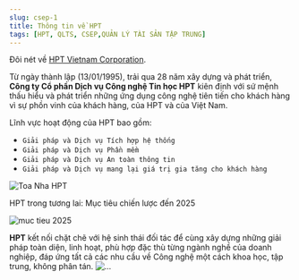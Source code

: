 ```yaml
---
slug: csep-1
title: Thông tin về HPT
tags: [HPT, QLTS, CSEP,QUẢN LÝ TÀI SẢN TẬP TRUNG]
---
```


Đôi nét về [HPT Vietnam Corporation](https://hpt.vn/).

Từ ngày thành lập (13/01/1995), trải qua 28 năm xây dựng và phát triển, **Công ty Cổ phần Dịch vụ Công nghệ Tin học HPT** kiên định với sứ mệnh thấu hiểu và phát triển những ứng dụng công nghệ tiên tiến cho khách hàng vì sự phồn vinh của khách hàng, của HPT và của Việt Nam.


Lĩnh vực hoạt động của HPT bao gồm:
- `Giải pháp và Dịch vụ Tích hợp hệ thống`
- `Giải pháp và Dịch vụ Phần mềm`
- `Giải pháp và Dịch vụ An toàn thông tin`
- `Giải pháp và Dịch vụ mang lại giá trị gia tăng cho khách hàng`

![Toa Nha HPT](./HPTbuilding.jpg)

<!--truncate-->

HPT trong tương lai: Mục tiêu chiến lược đến 2025

![muc tieu 2025](./muctieu2025-01.png)

**HPT** kết nối chặt chẽ với hệ sinh thái đối tác để cùng xây dựng những giải pháp toàn diện, linh hoạt, phù hợp đặc thù từng ngành nghề của doanh nghiệp, đáp ứng tất cả các nhu cầu về Công nghệ một cách khoa học, tập trung, không phân tán.
![...](./Capture.PNG)